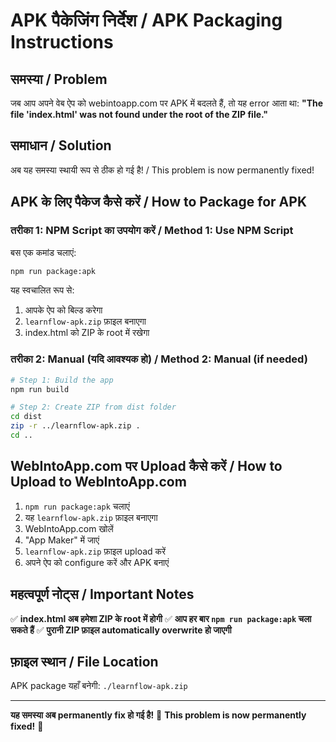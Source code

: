 # APK पैकेजिंग निर्देश / APK Packaging Instructions

## समस्या / Problem
जब आप अपने वेब ऐप को webintoapp.com पर APK में बदलते हैं, तो यह error आता था:
**"The file 'index.html' was not found under the root of the ZIP file."**

## समाधान / Solution
अब यह समस्या स्थायी रूप से ठीक हो गई है! / This problem is now permanently fixed!

## APK के लिए पैकेज कैसे करें / How to Package for APK

### तरीका 1: NPM Script का उपयोग करें / Method 1: Use NPM Script

बस एक कमांड चलाएं:
```bash
npm run package:apk
```

यह स्वचालित रूप से:
1. आपके ऐप को बिल्ड करेगा
2. `learnflow-apk.zip` फ़ाइल बनाएगा
3. index.html को ZIP के root में रखेगा

### तरीका 2: Manual (यदि आवश्यक हो) / Method 2: Manual (if needed)

```bash
# Step 1: Build the app
npm run build

# Step 2: Create ZIP from dist folder
cd dist
zip -r ../learnflow-apk.zip .
cd ..
```

## WebIntoApp.com पर Upload कैसे करें / How to Upload to WebIntoApp.com

1. `npm run package:apk` चलाएं
2. यह `learnflow-apk.zip` फ़ाइल बनाएगा
3. WebIntoApp.com खोलें
4. "App Maker" में जाएं
5. `learnflow-apk.zip` फ़ाइल upload करें
6. अपने ऐप को configure करें और APK बनाएं

## महत्वपूर्ण नोट्स / Important Notes

✅ **index.html अब हमेशा ZIP के root में होगी**
✅ **आप हर बार `npm run package:apk` चला सकते हैं**
✅ **पुरानी ZIP फ़ाइल automatically overwrite हो जाएगी**

## फ़ाइल स्थान / File Location

APK package यहाँ बनेगी: `./learnflow-apk.zip`

---

**यह समस्या अब permanently fix हो गई है!** 🎉
**This problem is now permanently fixed!** 🎉
